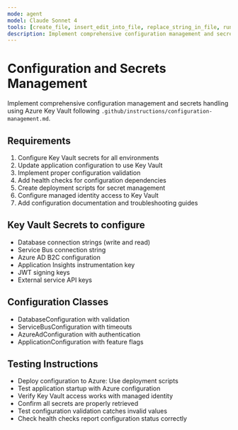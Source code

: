 ```yaml
---
mode: agent
model: Claude Sonnet 4
tools: [create_file, insert_edit_into_file, replace_string_in_file, run_in_terminal, file_search, grep_search, read_file, semantic_search, azure_auth-get_auth_state, azure_auth-get_selected_subscriptions]
description: Implement comprehensive configuration management and secrets handling using Azure Key Vault
---
```


# Configuration and Secrets Management

Implement comprehensive configuration management and secrets handling using Azure Key Vault following `.github/instructions/configuration-management.md`.

## Requirements

1. Configure Key Vault secrets for all environments
2. Update application configuration to use Key Vault
3. Implement proper configuration validation
4. Add health checks for configuration dependencies
5. Create deployment scripts for secret management
6. Configure managed identity access to Key Vault
7. Add configuration documentation and troubleshooting guides

## Key Vault Secrets to configure

- Database connection strings (write and read)
- Service Bus connection string
- Azure AD B2C configuration
- Application Insights instrumentation key
- JWT signing keys
- External service API keys

## Configuration Classes

- DatabaseConfiguration with validation
- ServiceBusConfiguration with timeouts
- AzureAdConfiguration with authentication
- ApplicationConfiguration with feature flags

## Testing Instructions

- Deploy configuration to Azure: Use deployment scripts
- Test application startup with Azure configuration
- Verify Key Vault access works with managed identity
- Confirm all secrets are properly retrieved
- Test configuration validation catches invalid values
- Check health checks report configuration status correctly
